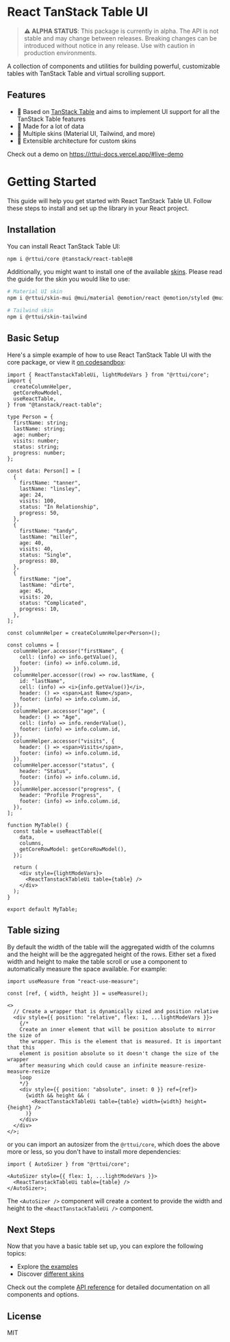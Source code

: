 # React TanStack Table UI

> **⚠️ ALPHA STATUS**: This package is currently in alpha. The API is not stable and may change between releases. Breaking changes can be introduced without notice in any release. Use with caution in production environments.

A collection of components and utilities for building powerful, customizable tables with TanStack Table and virtual scrolling support.

## Features

- 📜 Based on [TanStack Table](https://tanstack.com/table) and aims to implement UI support for all the TanStack Table features
- 🚀 Made for a lot of data
- 🎨 Multiple skins (Material UI, Tailwind, and more)
- 🔌 Extensible architecture for custom skins

Check out a demo on https://rttui-docs.vercel.app/#live-demo

# Getting Started

This guide will help you get started with React TanStack Table UI. Follow these steps to
install and set up the library in your React project.

## Installation

You can install React TanStack Table UI:

```bash
npm i @rttui/core @tanstack/react-table@8
```

Additionally, you might want to install one of the available
[skins](https://rttui-docs.vercel.app/skins). Please read the guide for the skin you would like to use:

```bash
# Material UI skin
npm i @rttui/skin-mui @mui/material @emotion/react @emotion/styled @mui/icons-material

# Tailwind skin
npm i @rttui/skin-tailwind
```

## Basic Setup

Here's a simple example of how to use React TanStack Table UI with the core package, or view it <a href="https://codesandbox.io/p/sandbox/3z6hjf?file=%2Fsrc%2FMyTable.tsx" target="_blank" rel="noopener noreferrer">on codesandbox</a>:

```tsx
import { ReactTanstackTableUi, lightModeVars } from "@rttui/core";
import {
  createColumnHelper,
  getCoreRowModel,
  useReactTable,
} from "@tanstack/react-table";

type Person = {
  firstName: string;
  lastName: string;
  age: number;
  visits: number;
  status: string;
  progress: number;
};

const data: Person[] = [
  {
    firstName: "tanner",
    lastName: "linsley",
    age: 24,
    visits: 100,
    status: "In Relationship",
    progress: 50,
  },
  {
    firstName: "tandy",
    lastName: "miller",
    age: 40,
    visits: 40,
    status: "Single",
    progress: 80,
  },
  {
    firstName: "joe",
    lastName: "dirte",
    age: 45,
    visits: 20,
    status: "Complicated",
    progress: 10,
  },
];

const columnHelper = createColumnHelper<Person>();

const columns = [
  columnHelper.accessor("firstName", {
    cell: (info) => info.getValue(),
    footer: (info) => info.column.id,
  }),
  columnHelper.accessor((row) => row.lastName, {
    id: "lastName",
    cell: (info) => <i>{info.getValue()}</i>,
    header: () => <span>Last Name</span>,
    footer: (info) => info.column.id,
  }),
  columnHelper.accessor("age", {
    header: () => "Age",
    cell: (info) => info.renderValue(),
    footer: (info) => info.column.id,
  }),
  columnHelper.accessor("visits", {
    header: () => <span>Visits</span>,
    footer: (info) => info.column.id,
  }),
  columnHelper.accessor("status", {
    header: "Status",
    footer: (info) => info.column.id,
  }),
  columnHelper.accessor("progress", {
    header: "Profile Progress",
    footer: (info) => info.column.id,
  }),
];

function MyTable() {
  const table = useReactTable({
    data,
    columns,
    getCoreRowModel: getCoreRowModel(),
  });

  return (
    <div style={lightModeVars}>
      <ReactTanstackTableUi table={table} />
    </div>
  );
}

export default MyTable;
```

## Table sizing

By default the width of the table will the aggregated width of the columns and the height will be the aggregated height of the rows. Either set a fixed width and height to make
the table scroll or use a component to automatically measure the space available. For example:

```tsx
import useMeasure from "react-use-measure";

const [ref, { width, height }] = useMeasure();

<>
  // Create a wrapper that is dynamically sized and position relative
  <div style={{ position: "relative", flex: 1, ...lightModeVars }}>
    {/*
    Create an inner element that will be position absolute to mirror the size of
    the wrapper. This is the element that is measured. It is important that this
    element is position absolute so it doesn't change the size of the wrapper
    after measuring which could cause an infinite measure-resize-measure-resize
    loop
    */}
    <div style={{ position: "absolute", inset: 0 }} ref={ref}>
      {width && height && (
        <ReactTanstackTableUi table={table} width={width} height={height} />
      )}
    </div>
  </div>
</>;
```

or you can import an autosizer from the `@rttui/core`, which does the above more or less, so you don't have to install more dependencies:

```tsx
import { AutoSizer } from "@rttui/core";

<AutoSizer style={{ flex: 1, ...lightModeVars }}>
  <ReactTanstackTableUi table={table} />
</AutoSizer>;
```

The `<AutoSizer />` component will create a context to provide the width and height to the `<ReactTanstackTableUi />` component.

## Next Steps

Now that you have a basic table set up, you can explore the following topics:

- Explore [the examples](https://rttui-docs.vercel.app/examples)
- Discover [different skins](https://rttui-docs.vercel.app/skins)

Check out the complete [API reference](https://rttui-docs.vercel.app/docs/api) for detailed documentation on all components and options.

## License

MIT